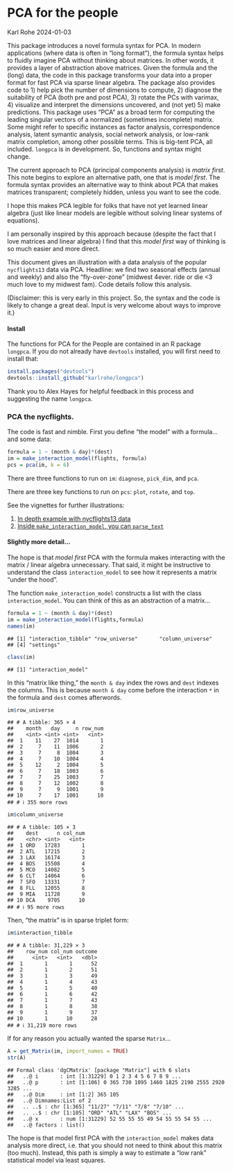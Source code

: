 PCA for the people
================
Karl Rohe
2024-01-03

This package introduces a novel formula syntax for PCA. In modern
applications (where data is often in “long format”), the formula syntax
helps to fluidly imagine PCA without thinking about matrices. In other
words, it provides a layer of abstraction above matrices. Given the
formula and the (long) data, the code in this package transforms your
data into a proper format for fast PCA via sparse linear algebra. The
package also provides code to 1) help pick the number of dimensions to
compute, 2) diagnose the suitability of PCA (both pre and post PCA), 3)
rotate the PCs with varimax, 4) visualize and interpret the dimensions
uncovered, and (not yet) 5) make predictions. This package uses “PCA” as
a broad term for computing the leading singular vectors of a normalized
(sometimes incomplete) matrix. Some might refer to specific instances as
factor analysis, correspondence analysis, latent symantic analysis,
social network analysis, or low-rank matrix completion, among other
possible terms. This is big-tent PCA, all included. `longpca` is in
development. So, functions and syntax might change.

The current approach to PCA (principal components analysis) is *matrix
first*. This note begins to explore an alternative path, one that is
*model first*. The formula syntax provides an alternative way to think
about PCA that makes matrices transparent; completely hidden, unless you
want to see the code.

I hope this makes PCA legible for folks that have not yet learned linear
algebra (just like linear models are legible without solving linear
systems of equations).

I am personally inspired by this approach because (despite the fact that
I love matrices and linear algebra) I find that this *model first* way
of thinking is so much easier and more direct.

This document gives an illustration with a data analysis of the popular
`nycflights13` data via PCA. Headline: we find two seasonal effects
(annual and weekly) and also the “fly-over-zone” (midwest 4ever. ride or
die \<3 much love to my midwest fam). Code details follow this analysis.

(Disclaimer: this is very early in this project. So, the syntax and the
code is likely to change a great deal. Input is very welcome about ways
to improve it.)

#### Install

The functions for PCA for the People are contained in an R package
`longpca`. If you do not already have `devtools` installed, you will
first need to install that:

``` r
install.packages("devtools")
devtools::install_github("karlrohe/longpca")
```

Thank you to Alex Hayes for helpful feedback in this process and
suggesting the name `longpca`.

### PCA the nycflights.

The code is fast and nimble. First you define “the model” with a
formula… and some data:

``` r
formula = 1 ~ (month & day)*(dest)
im = make_interaction_model(flights, formula)
pcs = pca(im, k = 6)
```

There are three functions to run on `im`: `diagnose`, `pick_dim`, and
`pca`.

There are three key functions to run on `pcs`: `plot`, `rotate`, and
`top`.

See the vignettes for further illustrations:

1)  [In depth example with nycflights13
    data](articles/Intro_to_longpca_with_nycflights_data.html)
2)  [Inside `make_interaction_model`, you can
    `parse_text`](articles/parse_text.html)

#### Slightly more detail…

The hope is that *model first* PCA with the formula makes interacting
with the matrix / linear algebra unnecessary. That said, it might be
instructive to understand the class `interaction_model` to see how it
represents a matrix “under the hood”.

The function `make_interaction_model` constructs a list with the class
`interaction_model`. You can think of this as an abstraction of a
matrix…

``` r
formula = 1 ~ (month & day)*(dest)
im = make_interaction_model(flights,formula)
names(im)
```

    ## [1] "interaction_tibble" "row_universe"       "column_universe"   
    ## [4] "settings"

``` r
class(im)
```

    ## [1] "interaction_model"

In this “matrix like thing,” the `month & day` index the rows and `dest`
indexes the columns. This is because `month & day` come before the
interaction `*` in the formula and `dest` comes afterwords.

``` r
im$row_universe
```

    ## # A tibble: 365 × 4
    ##    month   day     n row_num
    ##    <int> <int> <int>   <int>
    ##  1    11    27  1014       1
    ##  2     7    11  1006       2
    ##  3     7     8  1004       3
    ##  4     7    10  1004       4
    ##  5    12     2  1004       5
    ##  6     7    18  1003       6
    ##  7     7    25  1003       7
    ##  8     7    12  1002       8
    ##  9     7     9  1001       9
    ## 10     7    17  1001      10
    ## # ℹ 355 more rows

``` r
im$column_universe
```

    ## # A tibble: 105 × 3
    ##    dest      n col_num
    ##    <chr> <int>   <int>
    ##  1 ORD   17283       1
    ##  2 ATL   17215       2
    ##  3 LAX   16174       3
    ##  4 BOS   15508       4
    ##  5 MCO   14082       5
    ##  6 CLT   14064       6
    ##  7 SFO   13331       7
    ##  8 FLL   12055       8
    ##  9 MIA   11728       9
    ## 10 DCA    9705      10
    ## # ℹ 95 more rows

Then, “the matrix” is in sparse triplet form:

``` r
im$interaction_tibble
```

    ## # A tibble: 31,229 × 3
    ##    row_num col_num outcome
    ##      <int>   <int>   <dbl>
    ##  1       1       1      52
    ##  2       1       2      51
    ##  3       1       3      49
    ##  4       1       4      43
    ##  5       1       5      40
    ##  6       1       6      42
    ##  7       1       7      43
    ##  8       1       8      38
    ##  9       1       9      37
    ## 10       1      10      28
    ## # ℹ 31,219 more rows

If for any reason you actually wanted the sparse `Matrix`…

``` r
A = get_Matrix(im, import_names = TRUE)
str(A)
```

    ## Formal class 'dgCMatrix' [package "Matrix"] with 6 slots
    ##   ..@ i       : int [1:31229] 0 1 2 3 4 5 6 7 8 9 ...
    ##   ..@ p       : int [1:106] 0 365 730 1095 1460 1825 2190 2555 2920 3285 ...
    ##   ..@ Dim     : int [1:2] 365 105
    ##   ..@ Dimnames:List of 2
    ##   .. ..$ : chr [1:365] "11/27" "7/11" "7/8" "7/10" ...
    ##   .. ..$ : chr [1:105] "ORD" "ATL" "LAX" "BOS" ...
    ##   ..@ x       : num [1:31229] 52 55 55 55 49 54 55 55 54 55 ...
    ##   ..@ factors : list()

The hope is that model first PCA with the `interaction_model` makes data
analysis more direct, i.e. that you should not need to think about this
matrix (too much). Instead, this path is simply a way to estimate a “low
rank” statistical model via least squares.
